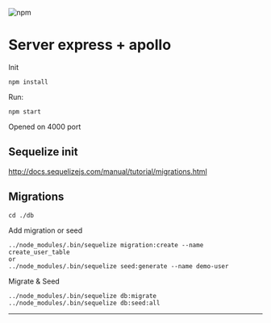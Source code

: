 ![npm](https://img.shields.io/npm/v/npm.svg)

Server express + apollo 
=========================
Init 
```
npm install
```

Run: 
```
npm start
```
Opened on 4000 port

## Sequelize init 
http://docs.sequelizejs.com/manual/tutorial/migrations.html

## Migrations 
```
cd ./db
```

Add migration or seed 

```
../node_modules/.bin/sequelize migration:create --name create_user_table
or
../node_modules/.bin/sequelize seed:generate --name demo-user
```

Migrate & Seed
```
../node_modules/.bin/sequelize db:migrate
../node_modules/.bin/sequelize db:seed:all
```
****